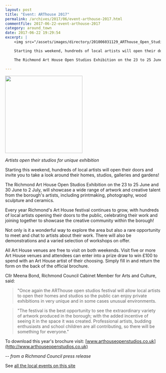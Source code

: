 ```yaml
---
layout: post
title: "Event: ARThouse 2017"
permalink: /archives/2017/06/event-arthouse-2017.html
commentfile: 2017-06-22-event-arthouse-2017
category: around_town
date: 2017-06-22 19:29:54
excerpt: |
    <img src="/assets/images/directory/201006031129_ARThouse_Open_Studios_Festival.png" width="150"  class="photo right" />

    Starting this weekend, hundreds of local artists will open their doors and invite you to take a look around their homes, studios, galleries and gardens!

    The Richmond Art House Open Studios Exhibition on the 23 to 25 June and 30 June to 2 July, will showcase a wide range of artwork and creative talent from the borough's artists, including printmaking, photography, wood sculpture and ceramics.

---
```

<img src="/assets/images/directory/201006031129_ARThouse_Open_Studios_Festival.png" width="250" class="photo right" />

_Artists open their studios for unique exhibition_

Starting this weekend, hundreds of local artists will open their doors and invite you to take a look around their homes, studios, galleries and gardens!

The Richmond Art House Open Studios Exhibition on the 23 to 25 June and 30 June to 2 July, will showcase a wide range of artwork and creative talent from the borough's artists, including printmaking, photography, wood sculpture and ceramics.

Every year Richmond's Art House festival continues to grow, with hundreds of local artists opening their doors to the public, celebrating their work and joining together to showcase the creative community within the borough!

Not only is it a wonderful way to explore the area but also a rare opportunity to meet and chat to artists about their work. There will also be demonstrations and a varied selection of workshops on offer.

All Art House venues are free to visit on both weekends. Visit five or more Art House venues and attendees can enter into a prize draw to win &pound;100 to spend with an Art House artist of their choosing. Simply fill in and return the form on the back of the official brochure.

Cllr Meena Bond, Richmond Council Cabinet Member for Arts and Culture, said:

> "Once again the ARThouse open studios festival will allow local artists to open their homes and studios so the public can enjoy private exhibitions in very unique and in some cases unusual environments.


> "The festival is the best opportunity to see the extraordinary variety of artwork produced in the borough; with the added incentive of seeing it in the space it was created. Professional artists, budding enthusiasts and school children are all contributing, so there will be something for everyone."

To download this year's brochure visit: [www.arthouseopenstudios.co.uk](http://www.arthouseopenstudios.co.uk)

<cite>-- from a Richmond Council press release</cite>

See [all the local events on this site](/directory/art/201006031129)
